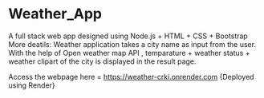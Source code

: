 # Weather_App
A full stack web app designed using Node.js + HTML + CSS + Bootstrap 
More deatils: Weather application takes a city name as input from the user.
With the help of Open weather map API , temparature + weather status + weather clipart of the city is displayed in the result page.

Access the webpage here = https://weather-crki.onrender.com
{Deployed using Render}
